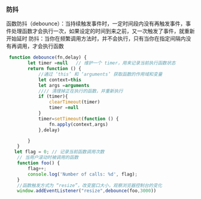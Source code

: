 ### 防抖

函数防抖（debounce）：当持续触发事件时，一定时间段内没有再触发事件，事件处理函数才会执行一次，如果设定的时间到来之前，又一次触发了事件，就重新开始延时
防抖：当你在频繁调用方法时，并不会执行，只有当你在指定间隔内没有再调用，才会执行函数

```js
 function debounce(fn,delay) {
        let timer =null   // 维护一个 timer，用来记录当前执行函数状态
        return function () {
            //通过 ‘this’ 和 ‘arguments’ 获取函数的作用域和变量
            let context=this
            let args =arguments
            //// 清理掉正在执行的函数，并重新执行
            if (timer){
                clearTimeout(timer)
                timer =null
            }
            timer=setTimeout(function () {
                fn.apply(context,args)
            },delay)

        }
    }
   let flag = 0; // 记录当前函数调用次数
    // 当用户滚动时被调用的函数
    function foo() {
        flag++;
        console.log('Number of calls: %d', flag);
    }
    //函数触发方式为 “resize”，改变窗口大小，观察浏览器控制台的变化
    window.addEventListener("resize",debounce(foo,3000))
```
